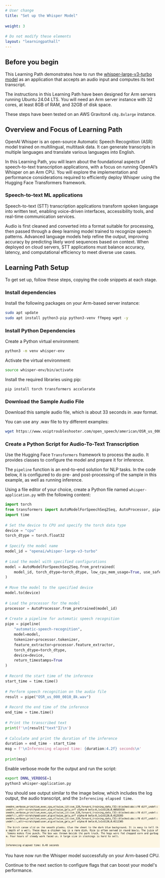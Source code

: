 ```yaml
---
# User change
title: "Set up the Whisper Model"

weight: 3

# Do not modify these elements
layout: "learningpathall"
---
```


## Before you begin

This Learning Path demonstrates how to run the [whisper-large-v3-turbo model](https://huggingface.co/openai/whisper-large-v3-turbo) as an application that accepts an audio input and computes its text transcript. 

The instructions in this Learning Path have been designed for Arm servers running Ubuntu 24.04 LTS. You will need an Arm server instance with 32 cores, at least 8GB of RAM, and 32GB of disk space. 

These steps have been tested on an AWS Graviton4 `c8g.8xlarge` instance.

## Overview and Focus of Learning Path

OpenAI Whisper is an open-source Automatic Speech Recognition (ASR) model trained on multilingual, multitask data. It can generate transcripts in multiple languages and translate various languages into English. 

In this Learning Path, you will learn about the foundational aspects of speech-to-text transcription applications, with a focus on running OpenAI’s Whisper on an Arm CPU. You will explore the implementation and performance considerations required to efficiently deploy Whisper using the Hugging Face Transformers framework.

### Speech-to-text ML applications

Speech-to-text (STT) transcription applications transform spoken language into written text, enabling voice-driven interfaces, accessibility tools, and real-time communication services. 

Audio is first cleaned and converted into a format suitable for processing, then passed through a deep learning model trained to recognize speech patterns. Advanced language models help refine the output, improving accuracy by predicting likely word sequences based on context. When deployed on cloud servers, STT applications must balance accuracy, latency, and computational efficiency to meet diverse use cases.

## Learning Path Setup

To get set up, follow these steps, copying the code snippets at each stage.

### Install dependencies

Install the following packages on your Arm-based server instance:

```bash
sudo apt update
sudo apt install python3-pip python3-venv ffmpeg wget -y
```

### Install Python Dependencies

Create a Python virtual environment:

```bash
python3 -m venv whisper-env
```

Activate the virtual environment:

```bash
source whisper-env/bin/activate
```

Install the required libraries using pip:

```python3
pip install torch transformers accelerate
```

### Download the Sample Audio File

Download this sample audio file, which is about 33 seconds in .wav format. 

You can use any .wav file to try different examples:
```bash
wget https://www.voiptroubleshooter.com/open_speech/american/OSR_us_000_0010_8k.wav
```

### Create a Python Script for Audio-To-Text Transcription

Use the Hugging Face `Transformers` framework to process the audio. It provides classes to configure the model and prepare it for inference. 

The `pipeline` function is an end-to-end solution for NLP tasks. In the code below, it is configured to do pre- and post-processing of the sample in this example, as well as running inference.

Using a file editor of your choice, create a Python file named `whisper-application.py` with the following content:

```python { file_name="whisper-application.py" }
import torch
from transformers import AutoModelForSpeechSeq2Seq, AutoProcessor, pipeline
import time

# Set the device to CPU and specify the torch data type
device = "cpu"
torch_dtype = torch.float32

# Specify the model name
model_id = "openai/whisper-large-v3-turbo"

# Load the model with specified configurations
model = AutoModelForSpeechSeq2Seq.from_pretrained(
    model_id, torch_dtype=torch_dtype, low_cpu_mem_usage=True, use_safetensors=True
)

# Move the model to the specified device
model.to(device)

# Load the processor for the model
processor = AutoProcessor.from_pretrained(model_id)

# Create a pipeline for automatic speech recognition
pipe = pipeline(
    "automatic-speech-recognition",
    model=model,
    tokenizer=processor.tokenizer,
    feature_extractor=processor.feature_extractor,
    torch_dtype=torch_dtype,
    device=device,
    return_timestamps=True
)

# Record the start time of the inference
start_time = time.time()

# Perform speech recognition on the audio file
result = pipe("OSR_us_000_0010_8k.wav")

# Record the end time of the inference
end_time = time.time()

# Print the transcribed text
print(f'\n{result["text"]}\n')

# Calculate and print the duration of the inference
duration = end_time - start_time
msg = f'\nInferencing elapsed time: {duration:4.2f} seconds\n'

print(msg)
```

Enable verbose mode for the output and run the script:

```bash
export DNNL_VERBOSE=1
python3 whisper-application.py
```

You should see output similar to the image below, which includes the log output, the audio transcript, and the `Inferencing elapsed time`.

![frontend](whisper_output_no_flags.png)


You have now run the Whisper model successfully on your Arm-based CPU. 

Continue to the next section to configure flags that can boost your model's performance.
